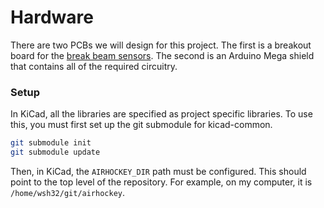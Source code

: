 # Hardware

There are two PCBs we will design for this project. The first is a breakout
board for the [break beam
sensors](https://www.ttelectronics.com/TTElectronics/media/ProductFiles/Datasheets/OPB355-360to390-860to890.pdf). 
The second is an Arduino Mega shield that contains all of the required
circuitry.

### Setup

In KiCad, all the libraries are specified as project specific libraries. To use
this, you must first set up the git submodule for kicad-common.

```bash
git submodule init
git submodule update
```

Then, in KiCad, the `AIRHOCKEY_DIR` path must be configured. This should point
to the top level of the repository. For example, on my computer, it is
`/home/wsh32/git/airhockey`.
